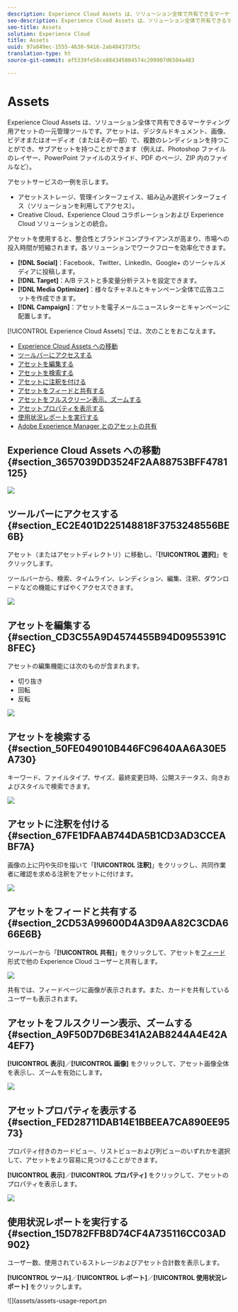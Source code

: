 ```yaml
---
description: Experience Cloud Assets は、ソリューション全体で共有できるマーケティング用アセットの一元管理ツールです。アセットは、デジタルドキュメント、画像、ビデオまたはオーディオ（またはその一部）で、複数のレンディションを持つことができ、サブアセットを持つことができます（例えば、Photoshop ファイルのレイヤー、PowerPoint ファイルのスライド、PDF のページ、ZIP 内のファイルなど）。
seo-description: Experience Cloud Assets は、ソリューション全体で共有できるマーケティング用アセットの一元管理ツールです。アセットは、デジタルドキュメント、画像、ビデオまたはオーディオ（またはその一部）で、複数のレンディションを持つことができ、サブアセットを持つことができます（例えば、Photoshop ファイルのレイヤー、PowerPoint ファイルのスライド、PDF のページ、ZIP 内のファイルなど）。
seo-title: Assets
solution: Experience Cloud
title: Assets
uuid: 97a849ec-1555-4630-9416-2ab484373f5c
translation-type: ht
source-git-commit: af5339fe58ce884345804574c209907d6504a483

---
```



# Assets

Experience Cloud Assets は、ソリューション全体で共有できるマーケティング用アセットの一元管理ツールです。アセットは、デジタルドキュメント、画像、ビデオまたはオーディオ（またはその一部）で、複数のレンディションを持つことができ、サブアセットを持つことができます（例えば、Photoshop ファイルのレイヤー、PowerPoint ファイルのスライド、PDF のページ、ZIP 内のファイルなど）。

<!-- asset.xml -->
アセットサービスの一例を示します。

* アセットストレージ、管理インターフェイス、組み込み選択インターフェイス（ソリューションを利用してアクセス）。
* Creative Cloud、Experience Cloud コラボレーションおよび Experience Cloud ソリューションとの統合。

アセットを使用すると、整合性とブランドコンプライアンスが高まり、市場への投入時間が短縮されます。各ソリューションでワークフローを効率化できます。

* **[!DNL Social]**：Facebook、Twitter、LinkedIn、Google+ のソーシャルメディアに投稿します。
* **[!DNL Target]**：A/B テストと多変量分析テストを設定できます。
* **[!DNL Media Optimizer]**：様々なチャネルとキャンペーン全体で広告ユニットを作成できます。
* **[!DNL Campaign]**：アセットを電子メールニュースレターとキャンペーンに配置します。

[!UICONTROL Experience Cloud Assets] では、次のことをおこなえます。

* [Experience Cloud Assets への移動](../experience-cloud-assets/experience-cloud-assets.md#section_3657039DD3524F2AA88753BFF4781125)
* [ツールバーにアクセスする](../experience-cloud-assets/experience-cloud-assets.md#section_EC2E401D225148818F3753248556BE6B)
* [アセットを編集する](../experience-cloud-assets/experience-cloud-assets.md#section_CD3C55A9D4574455B94D0955391C8FEC)
* [アセットを検索する](../experience-cloud-assets/experience-cloud-assets.md#section_50FE049010B446FC9640AA6A30E5A730)
* [アセットに注釈を付ける](../experience-cloud-assets/experience-cloud-assets.md#section_67FE1DFAAB744DA5B1CD3AD3CCEABF7A)
* [アセットをフィードと共有する](../experience-cloud-assets/experience-cloud-assets.md#section_2CD53A99600D4A3D9AA82C3CDA666E6B)
* [アセットをフルスクリーン表示、ズームする](../experience-cloud-assets/experience-cloud-assets.md#section_A9F50D7D6BE341A2AB8244A4E42A4EF7)
* [アセットプロパティを表示する](../experience-cloud-assets/experience-cloud-assets.md#section_FED28711DAB14E1BBEEA7CA890EE9573)
* [使用状況レポートを実行する](../experience-cloud-assets/experience-cloud-assets.md#section_15D782FFB8D74CF4A735116CC03AD902)
* [Adobe Experience Manager とのアセットの共有](../experience-cloud-assets/experience-cloud-assets.md#section_45C1B72F4D274F54BC6CCB64D2580AC5)

## Experience Cloud Assets への移動 {#section_3657039DD3524F2AA88753BFF4781125}

![](assets/asset-nav.png)

## ツールバーにアクセスする {#section_EC2E401D225148818F3753248556BE6B}

アセット（またはアセットディレクトリ）に移動し、「**[!UICONTROL 選択]**」をクリックします。

ツールバーから、検索、タイムライン、レンディション、編集、注釈、ダウンロードなどの機能にすばやくアクセスできます。

![](assets/asset-tools.png)

## アセットを編集する{#section_CD3C55A9D4574455B94D0955391C8FEC}

アセットの編集機能には次のものが含まれます。

* 切り抜き
* 回転
* 反転

![](assets/asset-edit.png)

## アセットを検索する {#section_50FE049010B446FC9640AA6A30E5A730}

キーワード、ファイルタイプ、サイズ、最終変更日時、公開ステータス、向きおよびスタイルで検索できます。

![](assets/asset-search.png)

## アセットに注釈を付ける {#section_67FE1DFAAB744DA5B1CD3AD3CCEABF7A}

画像の上に円や矢印を描いて「**[!UICONTROL 注釈]**」をクリックし、共同作業者に確認を求める注釈をアセットに付けます。

![](assets/assets-annotate.png)

## アセットをフィードと共有する {#section_2CD53A99600D4A3D9AA82C3CDA666E6B}

ツールバーから「**[!UICONTROL 共有]**」をクリックして、アセットを[フィード](../feed.md#concept_9256B8768A294009A777282DD8719213)形式で他の Experience Cloud ユーザーと共有します。

![](assets/assets-share-card.png)

共有では、フィードページに画像が表示されます。また、カードを共有しているユーザーも表示されます。

## アセットをフルスクリーン表示、ズームする {#section_A9F50D7D6BE341A2AB8244A4E42A4EF7}

**[!UICONTROL 表示]**／**[!UICONTROL 画像]** をクリックして、アセット画像全体を表示し、ズームを有効にします。

![](assets/asset-zoom.png)

## アセットプロパティを表示する {#section_FED28711DAB14E1BBEEA7CA890EE9573}

プロパティ付きのカードビュー、リストビューおよび列ビューのいずれかを選択して、アセットをより容易に見つけることができます。

**[!UICONTROL 表示]**／**[!UICONTROL プロパティ]** をクリックして、アセットのプロパティを表示します。

![](assets/asset-properties.png)

## 使用状況レポートを実行する {#section_15D782FFB8D74CF4A735116CC03AD902}

ユーザー数、使用されているストレージおよびアセット合計数を表示します。

**[!UICONTROL ツール]**／**[!UICONTROL レポート]**／**[!UICONTROL 使用状況レポート]** をクリックします。

![](assets/assets-usage-report.pn